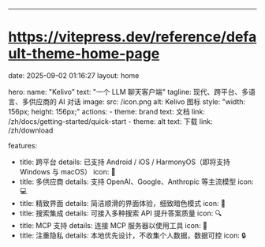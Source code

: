 ---
# https://vitepress.dev/reference/default-theme-home-page
date: 2025-09-02 01:16:27
layout: home

hero:
  name: "Kelivo"
  text: "一个 LLM 聊天客户端"
  tagline: 现代、跨平台、多语言、多供应商的 AI 对话
  image:
    src: /icon.png
    alt: Kelivo 图标
    style: "width: 156px; height: 156px;"
  actions:
    - theme: brand
      text: 文档
      link: /zh/docs/getting-started/quick-start
    - theme: alt
      text: 下载
      link: /zh/download

features:
  - title: 跨平台
    details: 已支持 Android / iOS / HarmonyOS（即将支持 Windows 与 macOS）
    icon: 📱
  - title: 多供应商
    details: 支持 OpenAI、Google、Anthropic 等主流模型
    icon: 💻
  - title: 精致界面
    details: 简洁顺滑的界面体验，细致暗色模式
    icon: 🎨
  - title: 搜索集成
    details: 可接入多种搜索 API 提升答案质量
    icon: 🔍
  - title: MCP 支持
    details: 连接 MCP 服务器以使用工具
    icon: 🧩
  - title: 注重隐私
    details: 本地优先设计，不收集个人数据，数据可控
    icon: 🔒

